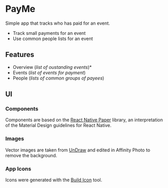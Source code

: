 # PayMe

Simple app that tracks who has paid for an event.

- Track small payments for an event
- Use common people lists for an event

## Features

- Overview (_list of oustanding events_)*
- Events (_list of events for payment_)
- People (_lists of common groups of payees_)

## UI

### Components

Components are based on the [React Native Paper](https://callstack.github.io/react-native-paper/) library, an interpretation of the Material Design guidelines for React Native.

### Images

Vector images are taken from [UnDraw](https://undraw.co/illustrations) and edited in Affinity Photo to remove the background.

### App Icons

Icons were generated with the [Build Icon](https://buildicon.netlify.app/?color=white&emoji=palms_up_together) tool.
